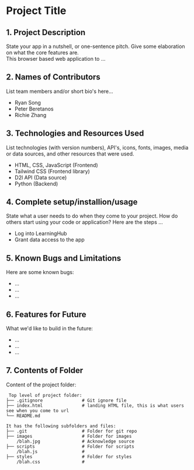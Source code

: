 # Project Title

## 1. Project Description
State your app in a nutshell, or one-sentence pitch. Give some elaboration on what the core features are.  
This browser based web application to ... 

## 2. Names of Contributors
List team members and/or short bio's here... 
* Ryan Song
* Peter Beretanos
* Richie Zhang
	
## 3. Technologies and Resources Used
List technologies (with version numbers), API's, icons, fonts, images, media or data sources, and other resources that were used.
* HTML, CSS, JavaScript (Frontend)
* Tailwind CSS (Frontend library)
* D2l API (Data source)
* Python (Backend)

## 4. Complete setup/installion/usage
State what a user needs to do when they come to your project.  How do others start using your code or application?
Here are the steps ...
* Log into LearningHub
* Grant data access to the app

## 5. Known Bugs and Limitations
Here are some known bugs:
* ...
* ...
* ...

## 6. Features for Future
What we'd like to build in the future:
* ...
* ...
* ...
	
## 7. Contents of Folder
Content of the project folder:

```
 Top level of project folder: 
├── .gitignore               # Git ignore file
├── index.html               # landing HTML file, this is what users see when you come to url
└── README.md

It has the following subfolders and files:
├── .git                     # Folder for git repo
├── images                   # Folder for images
    /blah.jpg                # Acknowledge source
├── scripts                  # Folder for scripts
    /blah.js                 # 
├── styles                   # Folder for styles
    /blah.css                # 



```


